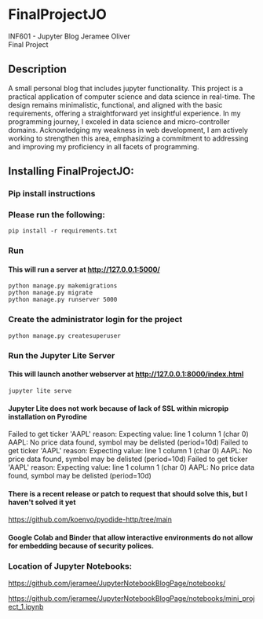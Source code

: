 # FinalProjectJO

INF601 - Jupyter Blog
Jeramee Oliver
<br>Final Project

## Description
A small personal blog that includes jupyter functionality. This project is a practical application of computer science and data science in real-time. The design remains minimalistic, functional, and aligned with the basic requirements, offering a straightforward yet insightful experience. In my programming journey, I exceled in data science and micro-controller domains. Acknowledging my weakness in web development, I am actively working to strengthen this area, emphasizing a commitment to addressing and improving my proficiency in all facets of programming.  

## Installing FinalProjectJO:

### Pip install instructions
### Please run the following:
```
pip install -r requirements.txt
````

### Run
#### This will run a server at http://127.0.0.1:5000/


```
python manage.py makemigrations
python manage.py migrate
python manage.py runserver 5000
```


### Create the administrator login for the project

```
python manage.py createsuperuser 
```

### Run the Jupyter Lite Server
#### This will launch another webserver at http://127.0.0.1:8000/index.html

```
jupyter lite serve 
```

#### Jupyter Lite does not work because of lack of SSL within micropip installation on Pyrodine

Failed to get ticker 'AAPL' reason: Expecting value: line 1 column 1 (char 0)
AAPL: No price data found, symbol may be delisted (period=10d)
Failed to get ticker 'AAPL' reason: Expecting value: line 1 column 1 (char 0)
AAPL: No price data found, symbol may be delisted (period=10d)
Failed to get ticker 'AAPL' reason: Expecting value: line 1 column 1 (char 0)
AAPL: No price data found, symbol may be delisted (period=10d)

#### There is a recent release or patch to request that should solve this, but I haven't solved it yet

https://github.com/koenvo/pyodide-http/tree/main

#### Google Colab and Binder that allow interactive environments do not allow for embedding because of security polices.

### Location of Jupyter Notebooks:

 https://github.com/jeramee/JupyterNotebookBlogPage/notebooks/

 https://github.com/jeramee/JupyterNotebookBlogPage/notebooks/mini_project_1.ipynb